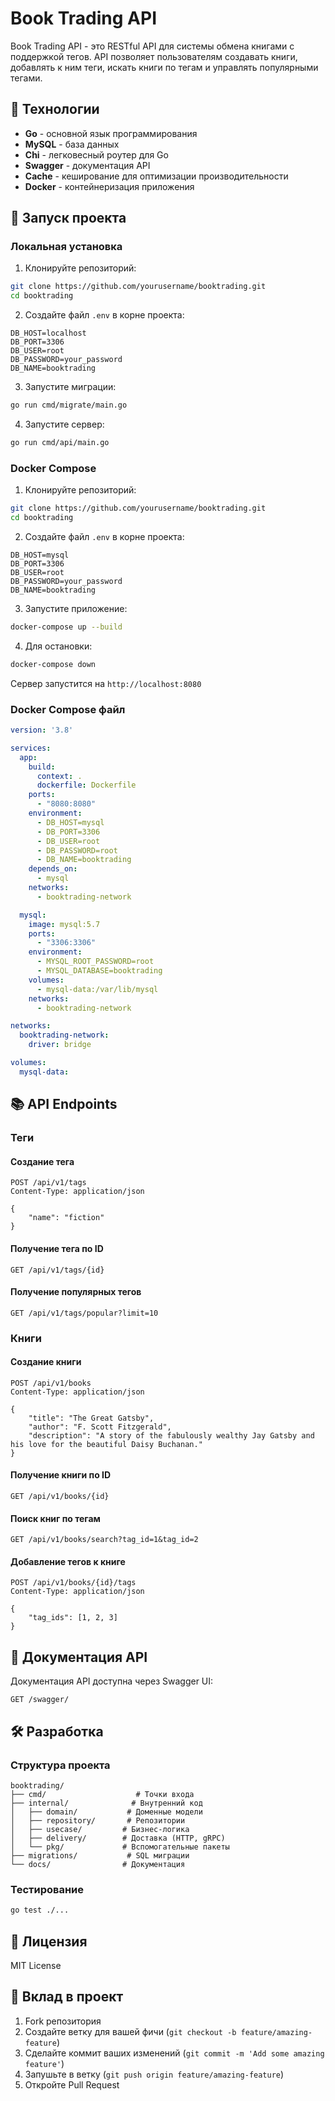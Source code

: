 # Book Trading API

Book Trading API - это RESTful API для системы обмена книгами с поддержкой тегов. API позволяет пользователям создавать книги, добавлять к ним теги, искать книги по тегам и управлять популярными тегами.

## 🚀 Технологии

- **Go** - основной язык программирования
- **MySQL** - база данных
- **Chi** - легковесный роутер для Go
- **Swagger** - документация API
- **Cache** - кеширование для оптимизации производительности
- **Docker** - контейнеризация приложения

## 🚀 Запуск проекта

### Локальная установка

1. Клонируйте репозиторий:
```bash
git clone https://github.com/yourusername/booktrading.git
cd booktrading
```

2. Создайте файл `.env` в корне проекта:
```env
DB_HOST=localhost
DB_PORT=3306
DB_USER=root
DB_PASSWORD=your_password
DB_NAME=booktrading
```

3. Запустите миграции:
```bash
go run cmd/migrate/main.go
```

4. Запустите сервер:
```bash
go run cmd/api/main.go
```

### Docker Compose

1. Клонируйте репозиторий:
```bash
git clone https://github.com/yourusername/booktrading.git
cd booktrading
```

2. Создайте файл `.env` в корне проекта:
```env
DB_HOST=mysql
DB_PORT=3306
DB_USER=root
DB_PASSWORD=your_password
DB_NAME=booktrading
```

3. Запустите приложение:
```bash
docker-compose up --build
```

4. Для остановки:
```bash
docker-compose down
```

Сервер запустится на `http://localhost:8080`

### Docker Compose файл

```yaml
version: '3.8'

services:
  app:
    build:
      context: .
      dockerfile: Dockerfile
    ports:
      - "8080:8080"
    environment:
      - DB_HOST=mysql
      - DB_PORT=3306
      - DB_USER=root
      - DB_PASSWORD=root
      - DB_NAME=booktrading
    depends_on:
      - mysql
    networks:
      - booktrading-network

  mysql:
    image: mysql:5.7
    ports:
      - "3306:3306"
    environment:
      - MYSQL_ROOT_PASSWORD=root
      - MYSQL_DATABASE=booktrading
    volumes:
      - mysql-data:/var/lib/mysql
    networks:
      - booktrading-network

networks:
  booktrading-network:
    driver: bridge

volumes:
  mysql-data:
```

## 📚 API Endpoints

### Теги

#### Создание тега
```http
POST /api/v1/tags
Content-Type: application/json

{
    "name": "fiction"
}
```

#### Получение тега по ID
```http
GET /api/v1/tags/{id}
```

#### Получение популярных тегов
```http
GET /api/v1/tags/popular?limit=10
```

### Книги

#### Создание книги
```http
POST /api/v1/books
Content-Type: application/json

{
    "title": "The Great Gatsby",
    "author": "F. Scott Fitzgerald",
    "description": "A story of the fabulously wealthy Jay Gatsby and his love for the beautiful Daisy Buchanan."
}
```

#### Получение книги по ID
```http
GET /api/v1/books/{id}
```

#### Поиск книг по тегам
```http
GET /api/v1/books/search?tag_id=1&tag_id=2
```

#### Добавление тегов к книге
```http
POST /api/v1/books/{id}/tags
Content-Type: application/json

{
    "tag_ids": [1, 2, 3]
}
```

## 📖 Документация API

Документация API доступна через Swagger UI:
```http
GET /swagger/
```

## 🛠 Разработка

### Структура проекта

```
booktrading/
├── cmd/                    # Точки входа
├── internal/              # Внутренний код
│   ├── domain/           # Доменные модели
│   ├── repository/       # Репозитории
│   ├── usecase/         # Бизнес-логика
│   ├── delivery/        # Доставка (HTTP, gRPC)
│   └── pkg/             # Вспомогательные пакеты
├── migrations/           # SQL миграции
└── docs/                # Документация
```

### Тестирование

```bash
go test ./...
```

## 📝 Лицензия

MIT License

## 🤝 Вклад в проект

1. Fork репозитория
2. Создайте ветку для вашей фичи (`git checkout -b feature/amazing-feature`)
3. Сделайте коммит ваших изменений (`git commit -m 'Add some amazing feature'`)
4. Запушьте в ветку (`git push origin feature/amazing-feature`)
5. Откройте Pull Request 